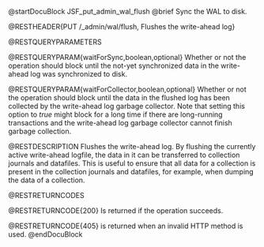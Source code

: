 
@startDocuBlock JSF_put_admin_wal_flush
@brief Sync the WAL to disk.

@RESTHEADER{PUT /_admin/wal/flush, Flushes the write-ahead log}

@RESTQUERYPARAMETERS

@RESTQUERYPARAM{waitForSync,boolean,optional}
Whether or not the operation should block until the not-yet synchronized
data in the write-ahead log was synchronized to disk.

@RESTQUERYPARAM{waitForCollector,boolean,optional}
Whether or not the operation should block until the data in the flushed
log has been collected by the write-ahead log garbage collector. Note that
setting this option to *true* might block for a long time if there are
long-running transactions and the write-ahead log garbage collector cannot
finish garbage collection.

@RESTDESCRIPTION
Flushes the write-ahead log. By flushing the currently active write-ahead
logfile, the data in it can be transferred to collection journals and
datafiles. This is useful to ensure that all data for a collection is
present in the collection journals and datafiles, for example, when dumping
the data of a collection.

@RESTRETURNCODES

@RESTRETURNCODE{200}
Is returned if the operation succeeds.

@RESTRETURNCODE{405}
is returned when an invalid HTTP method is used.
@endDocuBlock


